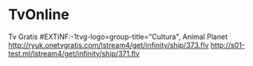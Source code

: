 # TvOnline
Tv Gratis
#EXTINF:-1tvg-logo=group-title="Cultura", Animal Planet
http://ryuk.onetvgratis.com/lstream4/get/infinity/ship/373.flv
http://s01-test.ml/lstream4/get/infinity/ship/371.flv
